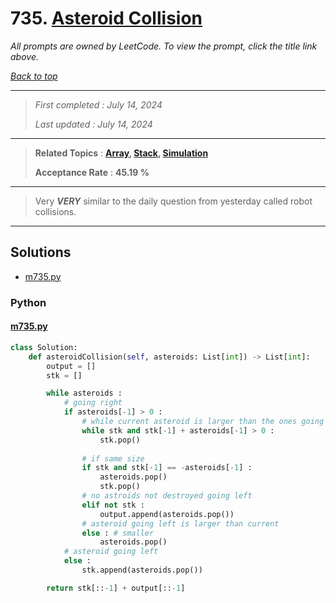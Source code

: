 # 735. [Asteroid Collision](<https://leetcode.com/problems/asteroid-collision>)

*All prompts are owned by LeetCode. To view the prompt, click the title link above.*

*[Back to top](<../README.md>)*

------

> *First completed : July 14, 2024*
>
> *Last updated : July 14, 2024*

------

> **Related Topics** : **[Array](<by_topic/Array.md>), [Stack](<by_topic/Stack.md>), [Simulation](<by_topic/Simulation.md>)**
>
> **Acceptance Rate** : **45.19 %**

------

> Very ***VERY*** similar to the daily question from yesterday called robot collisions.

------

## Solutions

- [m735.py](<../my-submissions/m735.py>)
### Python
#### [m735.py](<../my-submissions/m735.py>)
```Python
class Solution:
    def asteroidCollision(self, asteroids: List[int]) -> List[int]:
        output = []
        stk = []

        while asteroids :
            # going right
            if asteroids[-1] > 0 :
                # while current asteroid is larger than the ones going left
                while stk and stk[-1] + asteroids[-1] > 0 :
                    stk.pop()
                
                # if same size
                if stk and stk[-1] == -asteroids[-1] :
                    asteroids.pop()
                    stk.pop()
                # no astroids not destroyed going left
                elif not stk :
                    output.append(asteroids.pop())
                # asteroid going left is larger than current
                else : # smaller
                    asteroids.pop()
            # asteroid going left
            else :
                stk.append(asteroids.pop())

        return stk[::-1] + output[::-1]
```

